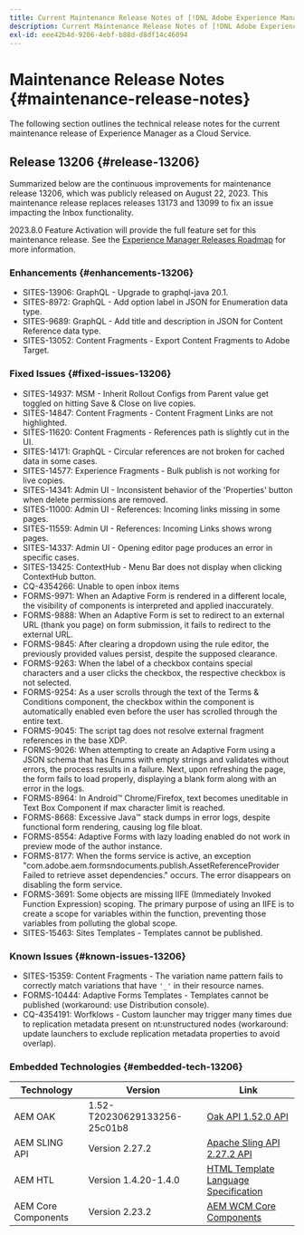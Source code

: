 ```yaml
---
title: Current Maintenance Release Notes of [!DNL Adobe Experience Manager] as a Cloud Service.
description: Current Maintenance Release Notes of [!DNL Adobe Experience Manager] as a Cloud Service.
exl-id: eee42b4d-9206-4ebf-b88d-d8df14c46094
---
```

# Maintenance Release Notes {#maintenance-release-notes}

The following section outlines the technical release notes for the current maintenance release of Experience Manager as a Cloud Service.

## Release 13206 {#release-13206}

Summarized below are the continuous improvements for maintenance release 13206, which was publicly released on August 22, 2023. This maintenance release replaces releases 13173 and 13099 to fix an issue impacting the Inbox functionality.

2023.8.0 Feature Activation will provide the full feature set for this maintenance release. See the [Experience Manager Releases Roadmap](https://experienceleague.adobe.com/docs/experience-manager-release-information/aem-release-updates/update-releases-roadmap.html) for more information.

### Enhancements {#enhancements-13206}

- SITES-13906: GraphQL - Upgrade to graphql-java 20.1.
- SITES-8972: GraphQL - Add option label in JSON for Enumeration data type.
- SITES-9689: GraphQL - Add title and description in JSON for Content Reference data type.
- SITES-13052: Content Fragments - Export Content Fragments to Adobe Target.

### Fixed Issues {#fixed-issues-13206}

- SITES-14937: MSM - Inherit Rollout Configs from Parent value get toggled on hitting Save & Close on live copies.
- SITES-14847: Content Fragments - Content Fragment Links are not highlighted.
- SITES-11620: Content Fragments - References path is slightly cut in the UI.
- SITES-14171: GraphQL - Circular references are not broken for cached data in some cases.
- SITES-14577: Experience Fragments - Bulk publish is not working for live copies.
- SITES-14341: Admin UI - Inconsistent behavior of the 'Properties' button when delete permissions are removed.
- SITES-11000: Admin UI - References: Incoming links missing in some pages.
- SITES-11559: Admin UI - References: Incoming Links shows wrong pages.
- SITES-14337: Admin UI - Opening editor page produces an error in specific cases.
- SITES-13425: ContextHub - Menu Bar does not display when clicking ContextHub button.
- CQ-4354266: Unable to open inbox items
- FORMS-9971: When an Adaptive Form is rendered in a different locale, the visibility of components is interpreted and applied inaccurately. 
- FORMS-9888: When an Adaptive Form is set to redirect to an external URL (thank you page) on form submission, it fails to redirect to the external URL. 
- FORMS-9845: After clearing a dropdown using the rule editor, the previously provided values persist, despite the supposed clearance.
- FORMS-9263: When the label of a checkbox contains special characters and a user clicks the checkbox, the respective checkbox is not selected.
- FORMS-9254: As a user scrolls through the text of the Terms & Conditions component, the checkbox within the component is automatically enabled even before the user has scrolled through the entire text.
- FORMS-9045: The script tag does not resolve external fragment references in the base XDP.
- FORMS-9026: When attempting to create an Adaptive Form using a JSON schema that has Enums with empty strings and validates without errors, the process results in a failure. Next, upon refreshing the page, the form fails to load properly, displaying a blank form along with an error in the logs. 
- FORMS-8964: In Android&trade; Chrome/Firefox, text becomes uneditable   in Text Box Component if max character limit is reached. 
- FORMS-8668: Excessive Java&trade; stack dumps in error logs, despite functional form rendering, causing log file bloat. 
- FORMS-8554: Adaptive Forms with lazy loading enabled do not work in preview mode of the author instance. 
- FORMS-8177: When the forms service is active, an exception "com.adobe.aem.formsndocuments.publish.AssetReferenceProvider Failed to retrieve asset dependencies." occurs. The error disappears on disabling the form service. 
- FORMS-3691: Some objects are missing IIFE (Immediately Invoked Function Expression) scoping. The primary purpose of using an IIFE is to create a scope for variables within the function, preventing those variables from polluting the global scope. 
- SITES-15463: Sites Templates - Templates cannot be published.

### Known Issues {#known-issues-13206}

- SITES-15359: Content Fragments - The variation name pattern fails to correctly match variations that have ```'_'``` in their resource names.
- FORMS-10444: Adaptive Forms Templates - Templates cannot be published (workaround: use Distribution console).
- CQ-4354191: Worfklows - Custom launcher may trigger many times due to replication metadata present on nt:unstructured nodes (workaround: update launchers to exclude replication metadata properties to avoid overlap).

### Embedded Technologies {#embedded-tech-13206}

|Technology|Version|Link|
|---|---|---|
|AEM OAK |1.52-T20230629133256-25c01b8|[Oak API 1.52.0 API](https://www.javadoc.io/doc/org.apache.jackrabbit/oak-api/1.52.0/index.html)| 
|AEM SLING API |Version 2.27.2 |[Apache Sling API 2.27.2 API](https://www.javadoc.io/doc/org.apache.sling/org.apache.sling.api/latest/index.html)|
|AEM HTL|Version 1.4.20-1.4.0 |[HTML Template Language Specification](https://github.com/adobe/htl-spec)|
|AEM Core Components|Version 2.23.2|[AEM WCM Core Components](https://github.com/adobe/aem-core-wcm-components)|
